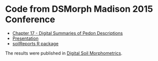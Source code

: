 # Code from DSMorph Madison 2015 Conference

- [Chapter 17 - Digital Summaries of Pedon Descriptions](https://smroecker.github.io/dsmorph-madison-2015/chapter.html)
- [Presentation](https://smroecker.github.io/dsmorph-madison-2015/presentation.html)
- [soilReports R package](https://github.com/ncss-tech/soilReports)

The results were published in [Digital Soil Morphometrics](https://www.springer.com/us/book/9783319282947).

